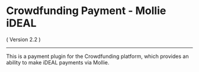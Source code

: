 Crowdfunding Payment - Mollie iDEAL
===================================
( Version 2.2 )
- - -

This is a payment plugin for the Crowdfunding platform, which provides an ability to make iDEAL payments via Mollie.
